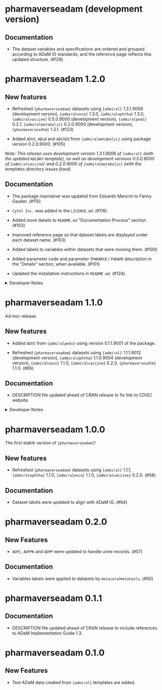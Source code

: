 # pharmaverseadam (development version)

## Documentation

  - The dataset variables and specifications are ordered and grouped according to ADaM IG standards, and the reference page reflects this updated structure. (#128)

# pharmaverseadam 1.2.0

## New features

  - Refreshed `{pharmaverseadam}` datasets using `{admiral}` 1.3.1.9006 (development version), `{admiralonco}` 1.3.0, `{admiralophtha}` 1.3.0, `{admiralvaccine}` 0.5.0.9000 (development version), `{admiralpeds}` 0.2.1, `{admiralmetabolic}` 0.2.0.9000 (development version), `{pharmaversesdtm}` 1.3.1. (#123)

  - Added `ADVS`, `ADLB` and `ADCOEQ` from `{admiralmetabolic}` using package version 0.2.0.9000. (#105)
  
  _Note: This release uses development version 1.3.1.9006 of `{admiral}` (with the updated `ADLBHY` template), as well as development versions 0.5.0.9000 of `{admiralvaccine}` and 0.2.0.9000 of `{admiralmetabolic}` (with the templates directory issues fixed)._
  
## Documentation

  - The package maintainer was updated from Edoardo Mancini to Fanny Gautier. (#115)

  - `Cytel Inc.` was added to the `LICENSE.md`. (#116)

  - Added more details to `README.md` "Documentation Process" section. (#103)

  - Improved reference page so that dataset labels are displayed under each dataset name. (#103)

  - Added labels to variables within datasets that were missing them. (#100)
  
  - Added parameter code and parameter (`PARAMCD` / `PARAM`) description in the "Details" section, when available. (#101)

  - Updated the installation instructions in `README.md`. (#124)

<details>
<summary>Developer Notes</summary>

- Imported `{tibble}` so that tibble formatting is not lost. (#95)

- Added clearer error messages for template failures. (#121)

- Added alternative text to the pharmaverse badge and logo. (#114)

- Added copyright holder logos. (#113)

</details>

# pharmaverseadam 1.1.0

Ad-hoc release.

## New features

  - Added `ADVS` from `{admiralpeds}` using version 0.1.1.9001 of the package.

  - Refreshed `{pharmaverseadam}` datasets using `{admiral}` 1.1.1.9012 (development version), `{admiralophtha}` 1.1.0.9004 (development version), `{admiralonco}` 1.1.0, `{admiralvaccine}` 0.2.0, `{pharmaversesdtm}` 1.1.0. (#85)

## Documentation

  - DESCRIPTION file updated ahead of CRAN release to fix link to CDISC website.
 
<details>
<summary>Developer Notes</summary>

  - Activated automatic version bumping CICD workflow. (#72)

</details>

# pharmaverseadam 1.0.0

The first stable version of `{pharmaverseadam}`!

## New features

  - Refreshed `{pharmaverseadam}` datasets using `{admiral}` 1.1.1, `{admiralophtha}` 1.1.0, `{admiralonco}` 1.1.0, `{admiralvaccine}` 0.2.0. (#58)
  
## Documentation

  - Dataset labels were updated to align with ADaM IG. (#64) 

# pharmaverseadam 0.2.0

## New Features

  - `ADPC`, `ADPPK` and `ADPP` were updated to handle urine records. (#57)
  
## Documentation

  - Variables labels were applied to datasets by `metacore`/`metatools`. (#50)

# pharmaverseadam 0.1.1

## Documentation

  - DESCRIPTION file updated ahead of CRAN release to include references to ADaM Implementation Guide 1.3.

# pharmaverseadam 0.1.0

## New Features

  - Test ADaM data created from `{admiral}` templates are added.
  
